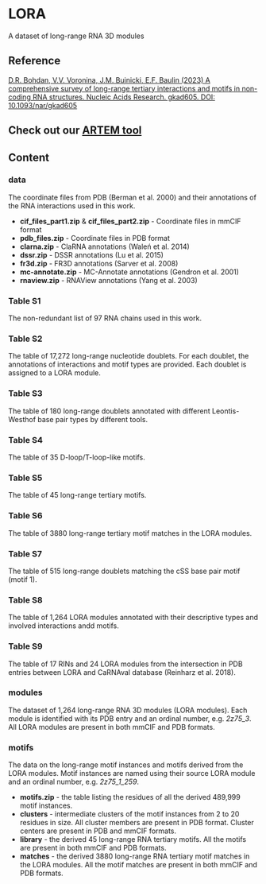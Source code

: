 # LORA

A dataset of long-range RNA 3D modules

## Reference

[D.R. Bohdan, V.V. Voronina, J.M. Bujnicki, E.F. Baulin (2023) A comprehensive survey of long-range tertiary interactions and motifs in non-coding RNA structures. Nucleic Acids Research. gkad605. DOI: 10.1093/nar/gkad605](https://doi.org/10.1093/nar/gkad605)

## Check out our [ARTEM tool](https://github.com/david-bogdan-r/ARTEM)

## Content 

### data

The coordinate files from PDB (Berman et al. 2000) and their annotations of the RNA interactions used in this work.

- **cif_files_part1.zip** & **cif_files_part2.zip** - Coordinate files in mmCIF format
- **pdb_files.zip** - Coordinate files in PDB format
- **clarna.zip** - ClaRNA annotations (Waleń et al. 2014)
- **dssr.zip** - DSSR annotations (Lu et al. 2015)
- **fr3d.zip** - FR3D annotations (Sarver et al. 2008)
- **mc-annotate.zip** - MC-Annotate annotations (Gendron et al. 2001)
- **rnaview.zip** - RNAView annotations (Yang et al. 2003)

### Table S1

The non-redundant list of 97 RNA chains used in this work.

### Table S2

The table of 17,272 long-range nucleotide doublets. For each doublet, the annotations of interactions and motif types are provided. Each doublet is assigned to a LORA module.

### Table S3

The table of 180 long-range doublets annotated with different Leontis-Westhof base pair types by different tools.

### Table S4

The table of 35 D-loop/T-loop-like motifs.

### Table S5

The table of 45 long-range tertiary motifs.

### Table S6

The table of 3880 long-range tertiary motif matches in the LORA modules.

### Table S7

The table of 515 long-range doublets matching the cSS base pair motif (motif 1).

### Table S8

The table of 1,264 LORA modules annotated with their descriptive types and involved interactions andd motifs. 

### Table S9

The table of 17 RINs and 24 LORA modules from the intersection in PDB entries between LORA and CaRNAval database (Reinharz et al. 2018).

### modules

The dataset of 1,264 long-range RNA 3D modules (LORA modules). Each module is identified with its PDB entry and an ordinal number, e.g. *2z75_3*. All LORA modules are present in both mmCIF and PDB formats.

### motifs

The data on the long-range motif instances and motifs derived from the LORA modules. Motif instances are named using their source LORA module and an ordinal number, e.g. *2z75_1_259*. 

- **motifs.zip** - the table listing the residues of all the derived 489,999 motif instances.
- **clusters** - intermediate clusters of the motif instances from 2 to 20 residues in size. All cluster members are present in PDB format. Cluster centers are present in PDB and mmCIF formats.
- **library** - the derived 45 long-range RNA tertiary motifs. All the motifs are present in both mmCIF and PDB formats.
- **matches** - the derived 3880 long-range RNA tertiary motif matches in the LORA modules. All the motif matches are present in both mmCIF and PDB formats.
